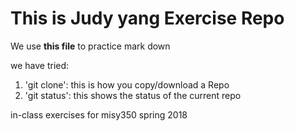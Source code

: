 # This is Judy yang Exercise Repo

We use **this file** to practice mark down

we have tried:

1. 'git clone': this is how you copy/download a Repo
2. 'git status': this shows the status of the current repo



in-class exercises for misy350 spring 2018
